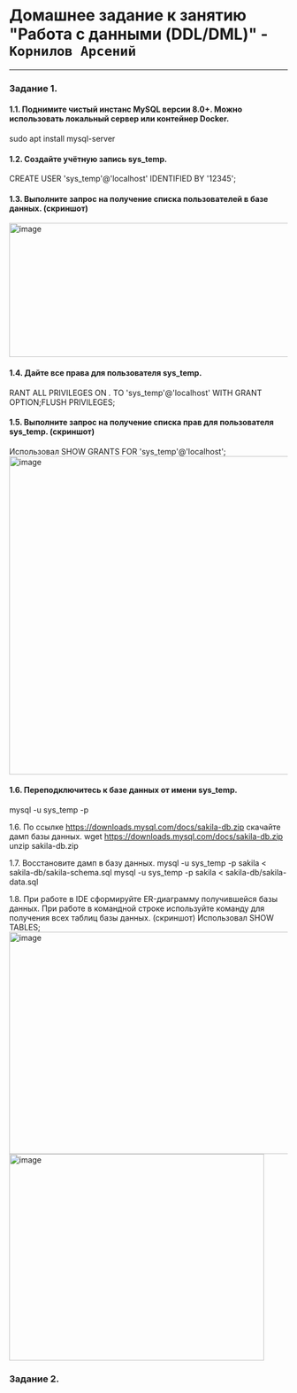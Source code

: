 # Домашнее задание к занятию "Работа с данными (DDL/DML)" - `Корнилов Арсений`
---
### Задание 1.
#### 1.1. Поднимите чистый инстанс MySQL версии 8.0+. Можно использовать локальный сервер или контейнер Docker.
sudo apt install mysql-server

#### 1.2. Создайте учётную запись sys_temp.
CREATE USER 'sys_temp'@'localhost' IDENTIFIED BY '12345';


#### 1.3. Выполните запрос на получение списка пользователей в базе данных. (скриншот)
<img width="525" height="242" alt="image" src="https://github.com/user-attachments/assets/0b89d6d9-7afa-4bef-ab91-3432261ec29e" />


#### 1.4. Дайте все права для пользователя sys_temp.
RANT ALL PRIVILEGES ON *.* TO 'sys_temp'@'localhost' WITH GRANT OPTION;FLUSH PRIVILEGES;


#### 1.5. Выполните запрос на получение списка прав для пользователя sys_temp. (скриншот)
Использовал SHOW GRANTS FOR 'sys_temp'@'localhost';
<img width="1302" height="575" alt="image" src="https://github.com/user-attachments/assets/a606b8de-432b-4471-b406-97dba62b7778" />


#### 1.6. Переподключитесь к базе данных от имени sys_temp.
mysql -u sys_temp -p


1.6. По ссылке https://downloads.mysql.com/docs/sakila-db.zip скачайте дамп базы данных.
wget https://downloads.mysql.com/docs/sakila-db.zip
unzip sakila-db.zip


1.7. Восстановите дамп в базу данных.
mysql -u sys_temp -p sakila < sakila-db/sakila-schema.sql
mysql -u sys_temp -p sakila < sakila-db/sakila-data.sql


1.8. При работе в IDE сформируйте ER-диаграмму получившейся базы данных. При работе в командной строке используйте команду для получения всех таблиц базы данных. (скриншот)
Использовал SHOW TABLES;
<img width="571" height="401" alt="image" src="https://github.com/user-attachments/assets/792070ed-39b9-4fff-92b1-809f4574e03f" />
<img width="461" height="373" alt="image" src="https://github.com/user-attachments/assets/31102987-3c8d-45eb-ba11-5251b155c26a" />


### Задание 2.
